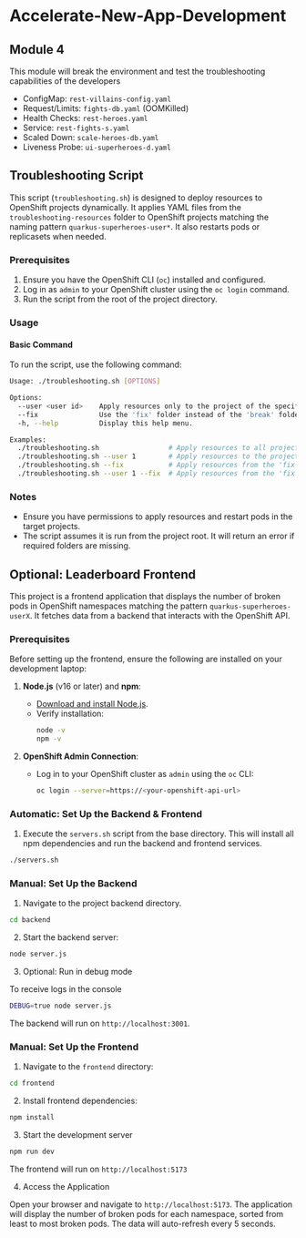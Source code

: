 # Accelerate-New-App-Development

## Module 4

This module will break the environment and test the troubleshooting capabilities of the developers

- ConfigMap: `rest-villains-config.yaml`
- Request/Limits: `fights-db.yaml` (OOMKilled)
- Health Checks: `rest-heroes.yaml`
- Service: `rest-fights-s.yaml`
- Scaled Down: `scale-heroes-db.yaml`
- Liveness Probe: `ui-superheroes-d.yaml`

## Troubleshooting Script

This script (`troubleshooting.sh`) is designed to deploy resources to OpenShift projects dynamically. It applies YAML files from the `troubleshooting-resources` folder to OpenShift projects matching the naming pattern `quarkus-superheroes-user*`. It also restarts pods or replicasets when needed.

### Prerequisites

1. Ensure you have the OpenShift CLI (`oc`) installed and configured.
2. Log in as `admin` to your OpenShift cluster using the `oc login` command.
3. Run the script from the root of the project directory.

### Usage

#### Basic Command

To run the script, use the following command:

```bash
Usage: ./troubleshooting.sh [OPTIONS]

Options:
  --user <user id>    Apply resources only to the project of the specified user (e.g., user1).
  --fix               Use the 'fix' folder instead of the 'break' folder.
  -h, --help          Display this help menu.

Examples:
  ./troubleshooting.sh                 # Apply resources to all projects.
  ./troubleshooting.sh --user 1        # Apply resources to the project of user1.
  ./troubleshooting.sh --fix           # Apply resources from the 'fix' folder.
  ./troubleshooting.sh --user 1 --fix  # Apply resources from the 'fix' folder to user1's project.
```

### Notes
- Ensure you have permissions to apply resources and restart pods in the target projects.
- The script assumes it is run from the project root. It will return an error if required folders are missing.

## Optional: Leaderboard Frontend 
This project is a frontend application that displays the number of broken pods in OpenShift namespaces matching the pattern `quarkus-superheroes-userX`. It fetches data from a backend that interacts with the OpenShift API.

### Prerequisites

Before setting up the frontend, ensure the following are installed on your development laptop:

1. **Node.js** (v16 or later) and **npm**:
   - [Download and install Node.js](https://nodejs.org/).
   - Verify installation:
     ```bash
     node -v
     npm -v
     ```

2. **OpenShift Admin Connection**:
   - Log in to your OpenShift cluster as `admin` using the `oc` CLI:
     ```bash
     oc login --server=https://<your-openshift-api-url>
     ```

### Automatic: Set Up the Backend & Frontend

1. Execute the `servers.sh` script from the base directory. This will install all npm dependencies and run the backend and frontend services.

```bash
./servers.sh
```

### Manual: Set Up the Backend

1. Navigate to the project backend directory.
```bash
cd backend
```

2. Start the backend server:

```bash
node server.js
```

3. Optional: Run in debug mode

To receive logs in the console

```bash
DEBUG=true node server.js
```

The backend will run on `http://localhost:3001`.

### Manual: Set Up the Frontend

1. Navigate to the `frontend` directory:

```bash
cd frontend
```

2. Install frontend dependencies:

```bash
npm install
```

3. Start the development server

```bash
npm run dev
```

The frontend will run on `http://localhost:5173`

4. Access the Application

Open your browser and navigate to `http://localhost:5173`. The application will display the number of broken pods for each namespace, sorted from least to most broken pods. The data will auto-refresh every 5 seconds.